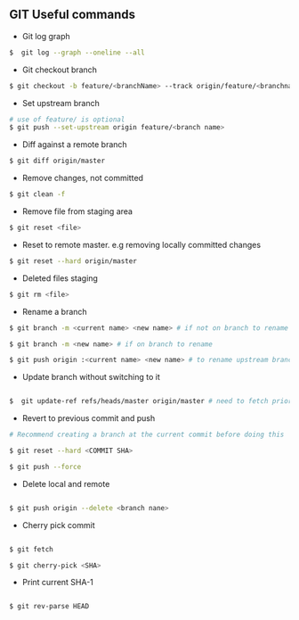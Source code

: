 ## GIT Useful commands


- Git log graph

```bash
$  git log --graph --oneline --all
```

- Git checkout branch

```bash
$ git checkout -b feature/<branchName> --track origin/feature/<branchname>
```

- Set upstream branch

```bash
# use of feature/ is optional
$ git push --set-upstream origin feature/<branch name>
```

- Diff against a remote branch

```bash
$ git diff origin/master
```

- Remove changes, not committed

```bash
$ git clean -f
```

- Remove file from staging area

```bash
$ git reset <file>
```

- Reset to remote master. e.g removing locally committed changes

```bash
$ git reset --hard origin/master
```

- Deleted files staging

```bash
$ git rm <file>
```

- Rename a branch

```bash
$ git branch -m <current name> <new name> # if not on branch to rename

$ git branch -m <new name> # if on branch to rename

$ git push origin :<current name> <new name> # to rename upstream branch
```

- Update branch without switching to it

```bash

$  git update-ref refs/heads/master origin/master # need to fetch prior to this

```

- Revert to previous commit and push

```bash
# Recommend creating a branch at the current commit before doing this

$ git reset --hard <COMMIT SHA>

$ git push --force
```

- Delete local and remote 

```bash

$ git push origin --delete <branch nane>

```

- Cherry pick commit

```bash

$ git fetch

$ git cherry-pick <SHA>

```

- Print current SHA-1

```bash

$ git rev-parse HEAD

```
